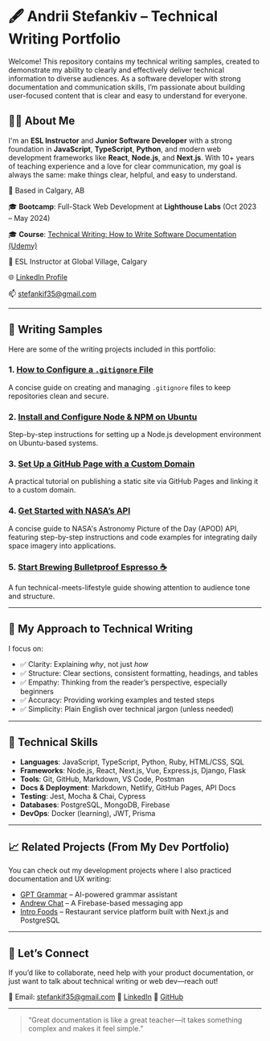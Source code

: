 # 🖋️ Andrii Stefankiv – Technical Writing Portfolio

Welcome! This repository contains my technical writing samples, created to demonstrate my ability to clearly and effectively deliver technical information to diverse audiences. As a software developer with strong documentation and communication skills, I’m passionate about building user-focused content that is clear and easy to understand for everyone.

## 👨‍💻 About Me

I'm an **ESL Instructor** and **Junior Software Developer** with a strong foundation in **JavaScript**, **TypeScript**, **Python**, and modern web development frameworks like **React**, **Node.js**, and **Next.js**. With 10+ years of teaching experience and a love for clear communication, my goal is always the same: make things clear, helpful, and easy to understand.

📍 Based in Calgary, AB

🎓 **Bootcamp**: Full-Stack Web Development at **Lighthouse Labs** (Oct 2023 – May 2024)

🎓 **Course**: [Technical Writing: How to Write Software Documentation (Udemy)](https://www.udemy.com/course/start-your-career-as-user-assistance-developer/?couponCode=ST14MT150425G1)

💬 ESL Instructor at Global Village, Calgary

🌐 [LinkedIn Profile](https://www.linkedin.com/in/andrii-stefankiv/)

📫 stefankif35@gmail.com

---

## 📘 Writing Samples

Here are some of the writing projects included in this portfolio:

### 1. [How to Configure a `.gitignore` File](./how_to_configure_a_gitignore_file.md)
A concise guide on creating and managing `.gitignore` files to keep repositories clean and secure.

### 2. [Install and Configure Node & NPM on Ubuntu](./install_and_configure_node_&_npm_on_ubuntu.md)
Step-by-step instructions for setting up a Node.js development environment on Ubuntu-based systems.

### 3. [Set Up a GitHub Page with a Custom Domain](./setup_a_github_page_with_a_custom_domain.md)
A practical tutorial on publishing a static site via GitHub Pages and linking it to a custom domain.

### 4. [Get Started with NASA’s API](./NASA_api_documentation.md)
A concise guide to NASA's Astronomy Picture of the Day (APOD) API, featuring step-by-step instructions and code examples for integrating daily space imagery into applications.

### 5. [Start Brewing Bulletproof Espresso ☕](./start_brewing_bulletproof_espresso.md)
A fun technical-meets-lifestyle guide showing attention to audience tone and structure.

---

## 🧠 My Approach to Technical Writing

I focus on:

- ✅ Clarity: Explaining *why*, not just *how*
- ✅ Structure: Clear sections, consistent formatting, headings, and tables
- ✅ Empathy: Thinking from the reader’s perspective, especially beginners
- ✅ Accuracy: Providing working examples and tested steps
- ✅ Simplicity: Plain English over technical jargon (unless needed)

---

## 🔧 Technical Skills

- **Languages**: JavaScript, TypeScript, Python, Ruby, HTML/CSS, SQL
- **Frameworks**: Node.js, React, Next.js, Vue, Express.js, Django, Flask
- **Tools**: Git, GitHub, Markdown, VS Code, Postman
- **Docs & Deployment**: Markdown, Netlify, GitHub Pages, API Docs
- **Testing**: Jest, Mocha & Chai, Cypress
- **Databases**: PostgreSQL, MongoDB, Firebase
- **DevOps**: Docker (learning), JWT, Prisma

---

## 📈 Related Projects (From My Dev Portfolio)

You can check out my development projects where I also practiced documentation and UX writing:

- [GPT Grammar](https://gptgrammar.netlify.app/) – AI-powered grammar assistant
- [Andrew Chat](https://andrew-chatt.netlify.app/) – A Firebase-based messaging app
- [Intro Foods](https://github.com/AStefankiv/intro-foods) – Restaurant service platform built with Next.js and PostgreSQL

---

## 💬 Let’s Connect

If you’d like to collaborate, need help with your product documentation, or just want to talk about technical writing or web dev—reach out!

📧 Email: stefankif35@gmail.com
🔗 [LinkedIn](https://www.linkedin.com/in/andrii-stefankiv/)
🐙 [GitHub](https://github.com/AStefankiv)

---

> “Great documentation is like a great teacher—it takes something complex and makes it feel simple.”